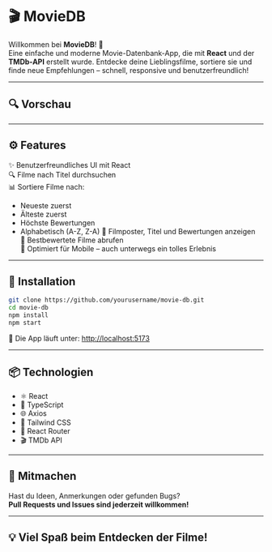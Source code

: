 
# 🎬 MovieDB

Willkommen bei **MovieDB**! 🍿  
Eine einfache und moderne Movie-Datenbank-App, die mit **React** und der **TMDb-API** erstellt wurde. Entdecke deine Lieblingsfilme, sortiere sie und finde neue Empfehlungen – schnell, responsive und benutzerfreundlich!

---

## 🔍 Vorschau



---

## ⚙️ Features

✨ Benutzerfreundliches UI mit React  
🔍 Filme nach Titel durchsuchen  
📊 Sortiere Filme nach:
- Neueste zuerst
- Älteste zuerst
- Höchste Bewertungen
- Alphabetisch (A-Z, Z-A)
🎥 Filmposter, Titel und Bewertungen anzeigen  
🌟 Bestbewertete Filme abrufen  
📱 Optimiert für Mobile – auch unterwegs ein tolles Erlebnis

---

## 🚀 Installation

```bash
git clone https://github.com/yourusername/movie-db.git
cd movie-db
npm install
npm start
```

🔗 Die App läuft unter: [http://localhost:5173](http://localhost:5173)

---

## 📦 Technologien

- ⚛️ React
- 📝 TypeScript
- 🌐 Axios
- 🎨 Tailwind CSS
- 🔄 React Router
- 🎬 TMDb API

---

## 🤝 Mitmachen

Hast du Ideen, Anmerkungen oder gefunden Bugs?  
**Pull Requests und Issues sind jederzeit willkommen!**

---

## 💡 Viel Spaß beim Entdecken der Filme!
